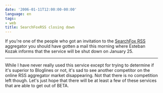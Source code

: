 ```yaml
---
date: '2006-01-11T12:00:00-00:00'
language: en
tags:
- web
title: SearchFoxRSS closing down
---
```



If you're one of the people who got an invitation to the <a href="http://rss.searchfox.com/">SearchFox RSS</a> aggregator you should have gotten a mail this morning where Esteban Kozak informs that the service will be shut down on January 25. 

-------------------------------



While I have never really used this service except for trying to determine if it's superior to Bloglines or not, it's sad to see another competitor on the online RSS aggregator market disappearing. Not that there is no competition left though. Let's just hope that there will be at least a few of these services that are able to get out of BETA.